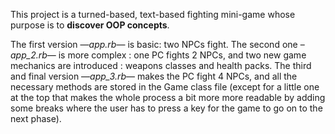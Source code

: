 This project is a turned-based, text-based fighting mini-game whose purpose is to **discover OOP concepts**.

The first version —*app.rb*— is basic: two NPCs fight.
The second one –*app_2.rb*— is more complex : one PC fights 2 NPCs, and two new game mechanics are introduced : weapons classes and health packs. 
The third and final version —*app_3.rb*— makes the PC fight 4 NPCs, and all the necessary methods are stored in the Game class file (except for a little one at the top that makes the whole process a bit more more readable by adding some breaks where the user has to press a key for the game to go on to the next phase).

